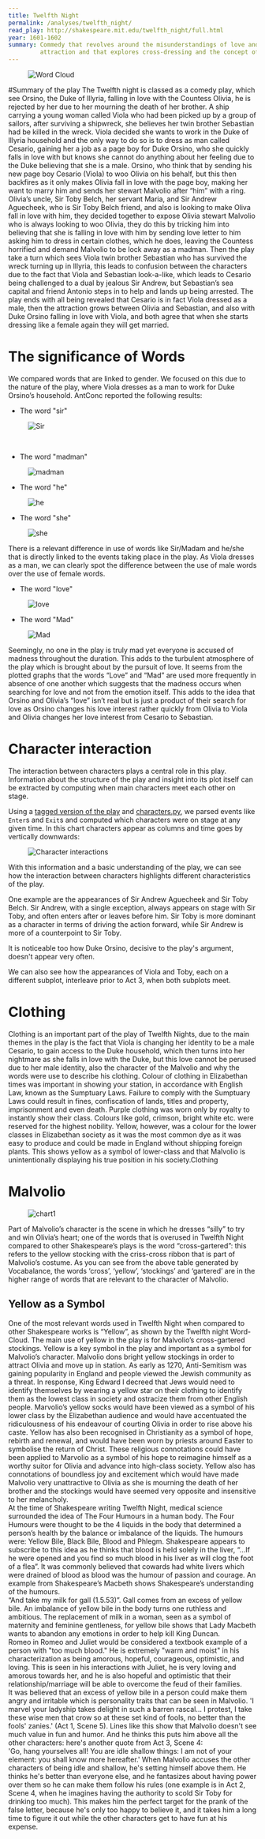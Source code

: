 ```yaml
---
title: Twelfth Night
permalink: /analyses/twelfth_night/
read_play: http://shakespeare.mit.edu/twelfth_night/full.html
year: 1601-1602
summary: Commedy that revolves around the misunderstandings of love and sexual
         attraction and that explores cross-dressing and the concept of gender.
---
```

<figure>
    <img alt="Word Cloud" src="wordcloud.png" />
</figure>

#Summary of the play
The Twelfth night is classed as a comedy play, which see Orsino, the Duke of lllyria, falling in love with the Countess Olivia, he is rejected by her due to her mourning the death of her brother. A ship carrying a young woman called Viola who had been picked up by a group of sailors, after surviving a shipwreck, she believes her twin brother Sebastian had be killed in the wreck.
Viola decided she wants to work in the Duke of lllyria household and the only way to do so is to dress as man called Cesario, gaining her a job as a page boy for Duke Orsino, who she quickly falls in love with but knows she cannot do anything about her feeling due to the Duke believing that she is a male.
Orsino, who think that by sending his new page boy Cesario (Viola) to woo Olivia on his behalf, but this then backfires as it only makes Olivia fall in love with the page boy, making her want to marry him and sends her stewart Malvolio after “him” with a ring. 
Olivia’s uncle, Sir Toby Belch, her servant Maria, and Sir Andrew Aguecheek, who is Sir Toby Belch friend, and also is looking to make Oliva fall in love with him, they decided together to expose Olivia stewart Malvolio who is always looking to woo Olivia, they do this by tricking him into believing that she is falling in love with him by sending love letter to him asking him to dress in certain clothes, which he does, leaving the Countess horrified and demand Malvolio to be lock away as a madman.
Then the play take a turn which sees Viola twin brother Sebastian who has survived the wreck turning up in lllyria, this leads to confusion between the characters due to the fact that Viola and Sebastian look-a-like, which leads to Cesario being challenged to a dual by jealous Sir Andrew, but Sebastian’s sea capital and friend Antonio steps in to help and lands up being arrested.
The play ends with all being revealed that Cesario is in fact Viola dressed as a male, then the attraction grows between Olivia and Sebastian, and also with Duke Orsino falling in love with Viola, and both agree that when she starts dressing like a female again they will get married.

# The significance of Words
We compared words that are linked to gender. We focused on this due to the nature of the play, where Viola dresses as a man to work for Duke Orsino’s household. AntConc reported the following results:

- The word "sir"
<figure>
    <img alt="Sir" src="sir.png" />
</figure>
<br>

- The word "madman"
<figure>
    <img alt="madman" src="madman.png" />
</figure>

- The word "he"
<figure>
    <img alt="he" src="he.png" />
</figure>

- The word "she"
<figure>
    <img alt="she" src="she.png" />
</figure>


There is a relevant difference in use of words like Sir/Madam and he/she that is directly linked to the events taking place in the play. As Viola dresses as a man, we can clearly spot the difference between the use of male words over the use of female words.
<br>

- The word "love"
<figure>
    <img alt="love" src="love.png" />
</figure>

- The word "Mad" 
<figure>
    <img alt="Mad" src="mad.png" />
</figure>

Seemingly, no one in the play is truly mad yet everyone is accused of madness throughout the duration. This adds to the turbulent atmosphere of the play which is brought about by the pursuit of love. It seems from the plotted graphs that the words “Love” and “Mad” are used more frequently in absence of one another which suggests that the madness occurs when searching for love and not from the emotion itself. This adds to the idea that Orsino and Olivia’s “love” isn’t real but is just a product of their search for love as Orsino changes his love interest rather quickly from Olivia to Viola and Olivia changes her love interest from Cesario to Sebastian. 

# Character interaction

The interaction between characters plays a central role in this play.
Information about the structure of the play and insight into its plot itself can
be extracted by computing when main characters meet each other on stage.

Using a [tagged version of the
play](http://shakespeare.mit.edu/twelfth_night/full.html) and
[characters.py](/tools/), we parsed events like `Enter`s and `Exit`s and
computed which characters were on stage at any given time. In this chart
characters appear as columns and time goes by vertically downwards:

<figure>
    <img alt="Character interactions" src="interactions.png" />
</figure>

With this information and a basic understanding of the play, we can see how the
interaction between characters highlights different characteristics of the play.

One example are the appearances of Sir Andrew Aguecheek and Sir Toby Belch. Sir
Andrew, with a single exception, always appears on stage with Sir Toby, and
often enters after or leaves before him. Sir Toby is more dominant as a
character in terms of driving the action forward, while Sir Andrew is more of a
counterpoint to Sir Toby.

It is noticeable too how Duke Orsino, decisive to the play's argument, doesn't
appear very often.

We can also see how the appearances of Viola and Toby, each on a different
subplot, interleave prior to Act 3, when both subplots meet.

# Clothing 

Clothing is an important part of the play of Twelfth Nights, due to the main themes in the play is the fact that Viola is changing her identity to be a male Cesario, to gain access to the Duke household, which then turns into her nightmare as she falls in love with the Duke, but this love cannot be perused due to her male identity, also the character of the Malvolio and why the words were use to describe his clothing.
Colour of clothing in Elizabethan times was important in showing your station, in accordance with English Law, known as the Sumptuary Laws. Failure to comply with the Sumptuary Laws could result in fines, confiscation of lands, titles and property, imprisonment and even death.
Purple clothing was worn only by royalty to instantly show their class. Colours like gold, crimson, bright white etc. were reserved for the highest nobility. Yellow, however, was a colour for the lower classes in Elizabethan society as it was the most common dye as it was easy to produce and could be made in England without shipping foreign plants. This shows yellow as a symbol of lower-class and that Malvolio is unintentionally displaying his true position in his society.Clothing

# Malvolio

<figure>
    <img alt="chart1" src="chart1.png" />
</figure>

Part of Malvolio’s character is the scene in which he dresses “silly” to try and win Olivia’s heart; one of the words that is overused in Twelfth Night compared to other Shakespeare’s plays is the word “cross-gartered”: this refers to the yellow stocking with the criss-cross ribbon that is part of Malvolio’s costume. As you can see from the above table generated by Vocabalance, the words ‘cross’, ‘yellow’, ‘stockings’ and ‘gartered’ are in the higher range of words that are relevant to the character of Malvolio.

## Yellow as a Symbol
One of the most relevant words used in Twelfth Night when compared to other Shakespeare works is “Yellow”, as shown by the Twelfth night Word-Cloud. 
The main use of yellow in the play is for Malvolio’s cross-gartered stockings. Yellow is a key symbol in the play and important as a symbol for Malvolio’s character. Malvolio dons bright yellow stockings in order to attract Olivia and move up in station. 
As early as 1270, Anti-Semitism was gaining popularity in England and people viewed the Jewish community as a threat. In response, King Edward I decreed that Jews would need to identify themselves by wearing a yellow star on their clothing to identify them as the lowest class in society and ostracize them from other English people. Marvolio’s yellow socks would have been viewed as a symbol of his lower class by the Elizabethan audience and would have accentuated the ridiculousness of his endeavour of courting Olivia in order to rise above his caste. Yellow has also been recognised in Christianity as a symbol of hope, rebirth and renewal, and would have been worn by priests around Easter to symbolise the return of Christ. These religious connotations could have been applied to Marvolio as a symbol of his hope to reimagine himself as a worthy suitor for Olivia and advance into high-class society. Yellow also has connotations of boundless joy and excitement which would have made Malvolio very unattractive to Olivia as she is mourning the death of her brother and the stockings would have seemed very opposite and insensitive to her melancholy. 
<br>
At the time of Shakespeare writing Twelfth Night, medical science surrounded the idea of The Four Humours in a human body. The Four Humours were thought to be the 4 liquids in the body that determined a person’s health by the balance or imbalance of the liquids. The humours were: Yellow Bile, Black Bile, Blood and Phlegm. Shakespeare appears to subscribe to this idea as he thinks that blood is held solely in the liver, “…If he were opened and you find so much blood in his liver as will clog the foot of a flea”. It was commonly believed that cowards had white livers which were drained of blood as blood was the humour of passion and courage.
An example from Shakespeare’s Macbeth shows Shakespeare’s understanding of the humours.
<br>
“And take my milk for gall (1.5.53)”. Gall comes from an excess of yellow bile. An imbalance of yellow bile in the body turns one ruthless and ambitious. The replacement of milk in a woman, seen as a symbol of maternity and feminine gentleness, for yellow bile shows that Lady Macbeth wants to abandon any emotions in order to help kill King Duncan.
<br>
Romeo in Romeo and Juliet would be considered a textbook example of a person with "too much blood." He is extremely "warm and moist" in his characterization as being amorous, hopeful, courageous, optimistic, and loving. This is seen in his interactions with Juliet, he is very loving and amorous towards her, and he is also hopeful and optimistic that their relationship/marriage will be able to overcome the feud of their families.
<br>
It was believed that an excess of yellow bile in a person could make them angry and irritable which is personality traits that can be seen in Malvolio. 'I marvel your ladyship takes delight in such a barren rascal… I protest, I take these wise men that crow so at these set kind of fools, no better than the fools' zanies.' (Act 1, Scene 5). Lines like this show that Malvolio doesn't see much value in fun and humor. And he thinks this puts him above all the other characters: here's another quote from Act 3, Scene 4: 
<br>
'Go, hang yourselves all! You are idle shallow things: I am not of your element: you shall know more hereafter.' When Malvolio accuses the other characters of being idle and shallow, he's setting himself above them. He thinks he's better than everyone else, and he fantasizes about having power over them so he can make them follow his rules (one example is in Act 2, Scene 4, when he imagines having the authority to scold Sir Toby for drinking too much).
This makes him the perfect target for the prank of the false letter, because he's only too happy to believe it, and it takes him a long time to figure it out while the other characters get to have fun at his expense.











